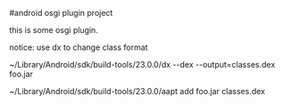 #android osgi plugin project

this is some osgi plugin.

notice:  use dx to change class format

~/Library/Android/sdk/build-tools/23.0.0/dx --dex --output=classes.dex foo.jar

~/Library/Android/sdk/build-tools/23.0.0/aapt add foo.jar classes.dex